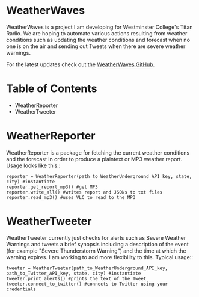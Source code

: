 # WeatherWaves

WeatherWaves is a project I am developing for Westminster College's Titan Radio. We are hoping to automate various actions resulting from weather conditions such as updating the weather conditions and forecast when no one is on the air and sending out Tweets when there are severe weather warnings.

For the latest updates check out the [WeatherWaves GitHub](https://github.com/alexandermichels/WeatherWaves).


Table of Contents
=================
* WeatherReporter
* WeatherTweeter

WeatherReporter
===============

WeatherReporter is a package for fetching the current weather conditions and the forecast in order to produce a plaintext or MP3 weather report. Usage looks like this::

    reporter = WeatherReporter(path_to_WeatherUnderground_API_key, state, city) #instantiate
    reporter.get_report_mp3() #get MP3
    reporter.write_all() #writes report and JSONs to txt files
    reporter.read_mp3() #uses VLC to read to the MP3

WeatherTweeter
==============

WeatherTweeter currently just checks for alerts such as Severe Weather Warnings and tweets a brief synopsis including a description of the event (for example "Severe Thunderstorm Warning") and the time at which the warning expires. I am working to add more flexibility to this. Typical usage::

    tweeter = WeatherTweeter(path_to_WeatherUnderground_API_key, path_to_Twitter_API_key, state, city) #instantiate
    tweeter.print_alerts() #prints the text of the Tweet
    tweeter.connect_to_twitter() #connects to Twitter using your credentials

